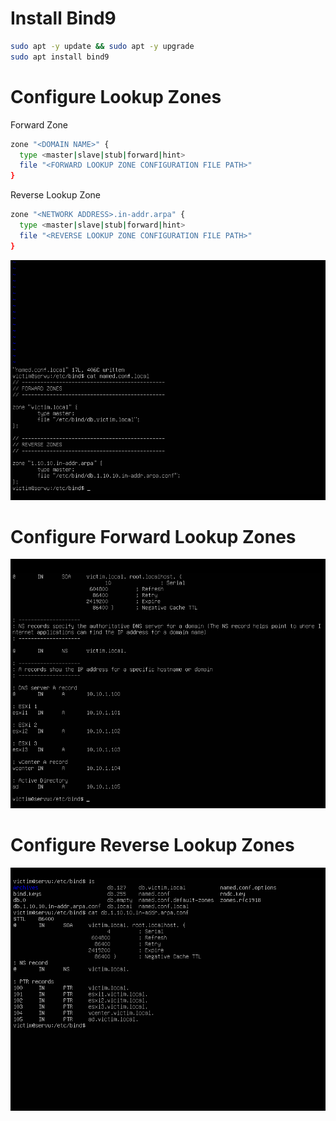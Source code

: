 # Install Bind9

```Bash
sudo apt -y update && sudo apt -y upgrade
sudo apt install bind9
```

# Configure Lookup Zones

Forward Zone
```Bash
zone "<DOMAIN NAME>" {
  type <master|slave|stub|forward|hint>
  file "<FORWARD LOOKUP ZONE CONFIGURATION FILE PATH>"
}
```


Reverse Lookup Zone
```Bash
zone "<NETWORK ADDRESS>.in-addr.arpa" {
  type <master|slave|stub|forward|hint>
  file "<REVERSE LOOKUP ZONE CONFIGURATION FILE PATH>"
}
```

![](https://github.com/JonmarCorpuz/Documentations/blob/main/Bind9/Assets/Bind9%20Zones.png)

# Configure Forward Lookup Zones

![](https://github.com/JonmarCorpuz/Documentations/blob/main/Bind9/Assets/Bind9%20Forward%20Zones.png)

# Configure Reverse Lookup Zones

![](https://github.com/JonmarCorpuz/Documentations/blob/main/Bind9/Assets/Bind9%20Reverse%20Lookup%20Zone.png)
